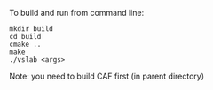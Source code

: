 To build and run from command line:

```
mkdir build
cd build
cmake ..
make
./vslab <args>
```

Note: you need to build CAF first (in parent directory)
